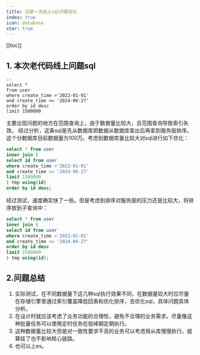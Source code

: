 ```yaml
---
title: 记录一次线上sql问题优化
index: true
icon: database
star: true
---
```

[[toc]]

## 1. 本次老代码线上问题sql
```sql{14-19}
-- 
select * 
from user 
where create_time >'2022-01-01'
and create_time <= '2024-06-27'
order by id desc
limit 1500000
```
主要出现问题的地方在范围查询上，由于数据量比较大，且范围查询导致索引失效。
经过分析，这条sql是先从数据库把数据从数据库查出后再拿到服务层排序。这个分数据库目前数据量为100万。考虑到数据库量比较大对sql进行如下优化：
```sql
select * from user
inner join (
select id from user
where create_time >'2022-01-01'
and create_time <= '2024-06-27'
limit 1500000
) tmp using(id)
order by id desc;
```

经过测试，速度确实快了一些。但是考虑到排序对服务层的压力还是比较大，将排序放到子查询中：
```sql
select * from user
inner join (
select id from user
where create_time >'2022-01-01'
and create_time <= '2024-06-27'
order by id desc
limit 1500000
) tmp using(id);
```

## 2.问题总结
1.  实际测试，在不同数据量下这几种sql执行效果不同，在数据量较大时应尽量在存储引擎曾通过索引覆盖降低回表和优化排序，去优化sql，具体问题具体分析。
2.  在设计时就应该考虑了业务功能的合理性，避免不合理的业务需求。尽量像这种批量任务可以使用定时任务在低峰期定期执行。
3. 这种数据量比较大但是对一致性要求不高的业务可以考虑用从库慢慢执行。就算挂了也不影响核心链路。
4. 也可以上es。

